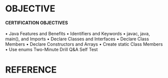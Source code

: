 # OBJECTIVE
#### CERTIFICATION OBJECTIVES
• Java Features and Benefits
• Identifiers and Keywords
• javac, java, main(), and Imports
• Declare Classes and Interfaces
• Declare Class Members
• Declare Constructors and Arrays
• Create static Class Members
• Use enums
Two-Minute Drill
Q&A Self Test

# REFERENCE